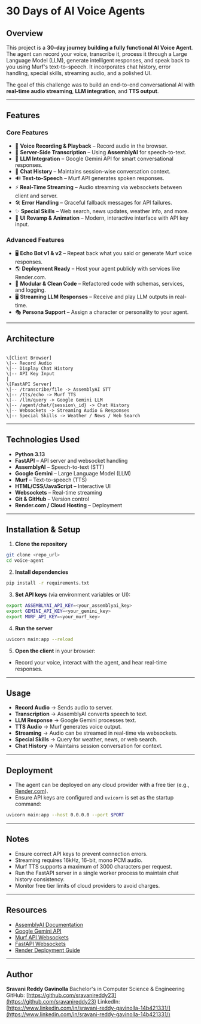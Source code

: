 # 30 Days of AI Voice Agents

## Overview
This project is a **30-day journey building a fully functional AI Voice Agent**. The agent can record your voice, transcribe it, process it through a Large Language Model (LLM), generate intelligent responses, and speak back to you using Murf's text-to-speech. It incorporates chat history, error handling, special skills, streaming audio, and a polished UI.

The goal of this challenge was to build an end-to-end conversational AI with **real-time audio streaming**, **LLM integration**, and **TTS output**.

---

## Features

### Core Features
- 🎤 **Voice Recording & Playback** – Record audio in the browser.
- 📝 **Server-Side Transcription** – Using **AssemblyAI** for speech-to-text.
- 💬 **LLM Integration** – Google Gemini API for smart conversational responses.
- 🧠 **Chat History** – Maintains session-wise conversation context.
- 🔊 **Text-to-Speech** – Murf API generates spoken responses.
- ⚡ **Real-Time Streaming** – Audio streaming via websockets between client and server.
- 🛠️ **Error Handling** – Graceful fallback messages for API failures.
- ✨ **Special Skills** – Web search, news updates, weather info, and more.
- 🎨 **UI Revamp & Animation** – Modern, interactive interface with API key input.

### Advanced Features
- 🖥️ **Echo Bot v1 & v2** – Repeat back what you said or generate Murf voice responses.
- 🌎 **Deployment Ready** – Host your agent publicly with services like Render.com.
- 🔧 **Modular & Clean Code** – Refactored code with schemas, services, and logging.
- 🖥️ **Streaming LLM Responses** – Receive and play LLM outputs in real-time.
- 🎭 **Persona Support** – Assign a character or personality to your agent.

---

## Architecture

```

\[Client Browser]
\|-- Record Audio
\|-- Display Chat History
\|-- API Key Input
|
\[FastAPI Server]
\|-- /transcribe/file -> AssemblyAI STT
\|-- /tts/echo -> Murf TTS
\|-- /llm/query -> Google Gemini LLM
\|-- /agent/chat/{session\_id} -> Chat History
\|-- Websockets -> Streaming Audio & Responses
\|-- Special Skills -> Weather / News / Web Search

````

---

## Technologies Used
- **Python 3.13**  
- **FastAPI** – API server and websocket handling
- **AssemblyAI** – Speech-to-text (STT)
- **Google Gemini** – Large Language Model (LLM)
- **Murf** – Text-to-speech (TTS)
- **HTML/CSS/JavaScript** – Interactive UI
- **Websockets** – Real-time streaming
- **Git & GitHub** – Version control
- **Render.com / Cloud Hosting** – Deployment

---

## Installation & Setup

1. **Clone the repository**
```bash
git clone <repo_url>
cd voice-agent
````

2. **Install dependencies**

```bash
pip install -r requirements.txt
```

3. **Set API keys** (via environment variables or UI):

```bash
export ASSEMBLYAI_API_KEY=<your_assemblyai_key>
export GEMINI_API_KEY=<your_gemini_key>
export MURF_API_KEY=<your_murf_key>
```

4. **Run the server**

```bash
uvicorn main:app --reload
```

5. **Open the client** in your browser:

* Record your voice, interact with the agent, and hear real-time responses.

---

## Usage

* **Record Audio** → Sends audio to server.
* **Transcription** → AssemblyAI converts speech to text.
* **LLM Response** → Google Gemini processes text.
* **TTS Audio** → Murf generates voice output.
* **Streaming** → Audio can be streamed in real-time via websockets.
* **Special Skills** → Query for weather, news, or web search.
* **Chat History** → Maintains session conversation for context.

---

## Deployment

* The agent can be deployed on any cloud provider with a free tier (e.g., [Render.com](https://render.com)).
* Ensure API keys are configured and `uvicorn` is set as the startup command:

```bash
uvicorn main:app --host 0.0.0.0 --port $PORT
```

---

## Notes

* Ensure correct API keys to prevent connection errors.
* Streaming requires 16kHz, 16-bit, mono PCM audio.
* Murf TTS supports a maximum of 3000 characters per request.
* Run the FastAPI server in a single worker process to maintain chat history consistency.
* Monitor free tier limits of cloud providers to avoid charges.

---

## Resources

* [AssemblyAI Documentation](https://www.assemblyai.com/docs/)
* [Google Gemini API](https://ai.google.dev/api/generate-content)
* [Murf API Websockets](https://murf.ai/api/docs/text-to-speech/web-sockets)
* [FastAPI Websockets](https://fastapi.tiangolo.com/advanced/websockets/)
* [Render Deployment Guide](https://render.com/)

---

## Author

**Sravani Reddy Gavinolla**
Bachelor's in Computer Science & Engineering
GitHub: [https://github.com/sravanireddy23](https://github.com/sravanireddy23)
LinkedIn: [https://www.linkedin.com/in/sravani-reddy-gavinolla-14b421331/](https://www.linkedin.com/in/sravani-reddy-gavinolla-14b421331/)

